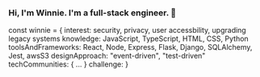 ### Hi, I'm Winnie. I'm a full-stack engineer. 👋

const winnie = {
  interest: security, privacy, user accessbility, upgrading legacy systems
  knowledge: JavaScript, TypeScript, HTML, CSS, Python
  toolsAndFrameworks: React, Node, Express, Flask, Django, SQLAlchemy, Jest, awsS3
  designApproach: "event-driven", "test-driven"
  techCommunities: 
    {
      ...
    }
  challenge:
}

<!--
**Win-C/Win-C** is a ✨ _special_ ✨ repository because its `README.md` (this file) appears on your GitHub profile.

Here are some ideas to get you started:

- 🔭 I’m currently working on a messaging app that lets you send enciphered emoji messages
- 🌱 I’m currently learning Django
- 👯 I’m looking to collaborate on ...
- 🤔 I’m looking for help with ...
- 💬 Ask me about ...
- 📫 How to reach me: ...
- 😄 Pronouns: she | her
- ⚡ Fun fact: ...
-->
